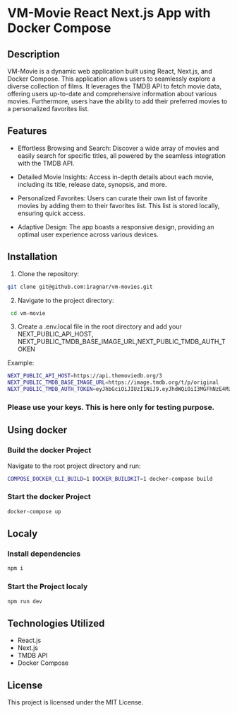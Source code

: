 # VM-Movie React Next.js App with Docker Compose

## Description

VM-Movie is a dynamic web application built using React, Next.js, and Docker Compose. This application allows users to seamlessly explore a diverse collection of films. It leverages the TMDB API to fetch movie data, offering users up-to-date and comprehensive information about various movies. Furthermore, users have the ability to add their preferred movies to a personalized favorites list.

## Features

- Effortless Browsing and Search: Discover a wide array of movies and easily search for specific titles, all powered by the seamless integration with the TMDB API.

- Detailed Movie Insights: Access in-depth details about each movie, including its title, release date, synopsis, and more.

- Personalized Favorites: Users can curate their own list of favorite movies by adding them to their favorites list. This list is stored locally, ensuring quick access.

- Adaptive Design: The app boasts a responsive design, providing an optimal user experience across various devices.

## Installation

1. Clone the repository:

```bash
git clone git@github.com:1ragnar/vm-movies.git
```

2. Navigate to the project directory:

```bash
 cd vm-movie
```

3. Create a .env.local file in the root directory and add your NEXT_PUBLIC_API_HOST, NEXT_PUBLIC_TMDB_BASE_IMAGE_URL,NEXT_PUBLIC_TMDB_AUTH_TOKEN

Example:

```bash
NEXT_PUBLIC_API_HOST=https://api.themoviedb.org/3
NEXT_PUBLIC_TMDB_BASE_IMAGE_URL=https://image.tmdb.org/t/p/original
NEXT_PUBLIC_TMDB_AUTH_TOKEN=eyJhbGciOiJIUzI1NiJ9.eyJhdWQiOiI3MGFhNzE4MzdmNDYzNTQxY2Y3ZWIwNTE2NDVjNTNjZSIsInN1YiI6IjVjZTk5MmQ1MGUwYTI2MzgxY2Q2MzA5MyIsInNjb3BlcyI6WyJhcGlfcmVhZCJdLCJ2ZXJzaW9uIjoxfQ.nWwgQTjkqiJd6kz5VOzrxNb1xy6CetWl0bN21r3S1e0
```

### Please use your keys. This is here only for testing purpose.

## Using docker

### Build the docker Project

Navigate to the root project directory and run:

```bash
COMPOSE_DOCKER_CLI_BUILD=1 DOCKER_BUILDKIT=1 docker-compose build
```

### Start the docker Project

```bash
docker-compose up
```

## Localy

### Install dependencies

```bash
npm i
```

### Start the Project localy

```bash
npm run dev
```

## Technologies Utilized

- React.js
- Next.js
- TMDB API
- Docker Compose

## License

This project is licensed under the MIT License.
